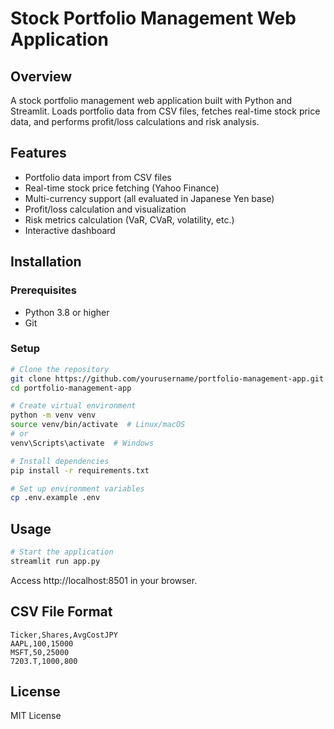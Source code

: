 # Stock Portfolio Management Web Application

## Overview
A stock portfolio management web application built with Python and Streamlit.
Loads portfolio data from CSV files, fetches real-time stock price data,
and performs profit/loss calculations and risk analysis.

## Features
- Portfolio data import from CSV files
- Real-time stock price fetching (Yahoo Finance)
- Multi-currency support (all evaluated in Japanese Yen base)
- Profit/loss calculation and visualization
- Risk metrics calculation (VaR, CVaR, volatility, etc.)
- Interactive dashboard

## Installation

### Prerequisites
- Python 3.8 or higher
- Git

### Setup
```bash
# Clone the repository
git clone https://github.com/yourusername/portfolio-management-app.git
cd portfolio-management-app

# Create virtual environment
python -m venv venv
source venv/bin/activate  # Linux/macOS
# or
venv\Scripts\activate  # Windows

# Install dependencies
pip install -r requirements.txt

# Set up environment variables
cp .env.example .env
```

## Usage
```bash
# Start the application
streamlit run app.py
```

Access http://localhost:8501 in your browser.

## CSV File Format
```csv
Ticker,Shares,AvgCostJPY
AAPL,100,15000
MSFT,50,25000
7203.T,1000,800
```

## License
MIT License